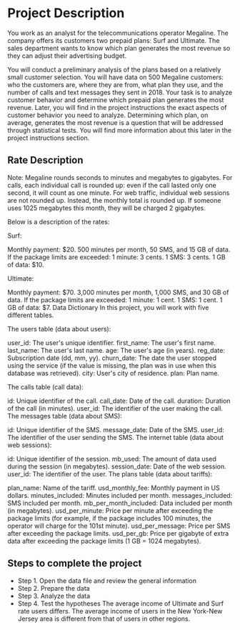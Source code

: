 # Project Description

You work as an analyst for the telecommunications operator Megaline. The company offers its customers two prepaid plans: Surf and Ultimate. The sales department wants to know which plan generates the most revenue so they can adjust their advertising budget.

You will conduct a preliminary analysis of the plans based on a relatively small customer selection. You will have data on 500 Megaline customers: who the customers are, where they are from, what plan they use, and the number of calls and text messages they sent in 2018. Your task is to analyze customer behavior and determine which prepaid plan generates the most revenue. Later, you will find in the project instructions the exact aspects of customer behavior you need to analyze. Determining which plan, on average, generates the most revenue is a question that will be addressed through statistical tests. You will find more information about this later in the project instructions section.

## Rate Description
Note: Megaline rounds seconds to minutes and megabytes to gigabytes. For calls, each individual call is rounded up: even if the call lasted only one second, it will count as one minute. For web traffic, individual web sessions are not rounded up. Instead, the monthly total is rounded up. If someone uses 1025 megabytes this month, they will be charged 2 gigabytes.

Below is a description of the rates:

Surf:

Monthly payment: $20.
500 minutes per month, 50 SMS, and 15 GB of data.
If the package limits are exceeded:
1 minute: 3 cents.
1 SMS: 3 cents.
1 GB of data: $10.

Ultimate:

Monthly payment: $70.
3,000 minutes per month, 1,000 SMS, and 30 GB of data.
If the package limits are exceeded:
1 minute: 1 cent.
1 SMS: 1 cent.
1 GB of data: $7.
Data Dictionary
In this project, you will work with five different tables.

The users table (data about users):

user_id: The user's unique identifier.
first_name: The user's first name.
last_name: The user's last name.
age: The user's age (in years).
reg_date: Subscription date (dd, mm, yy).
churn_date: The date the user stopped using the service (if the value is missing, the plan was in use when this database was retrieved).
city: User's city of residence.
plan: Plan name.

The calls table (call data):

id: Unique identifier of the call.
call_date: Date of the call.
duration: Duration of the call (in minutes).
user_id: The identifier of the user making the call.
The messages table (data about SMS):

id: Unique identifier of the SMS.
message_date: Date of the SMS.
user_id: The identifier of the user sending the SMS.
The internet table (data about web sessions):

id: Unique identifier of the session.
mb_used: The amount of data used during the session (in megabytes).
session_date: Date of the web session.
user_id: The identifier of the user.
The plans table (data about tariffs):

plan_name: Name of the tariff.
usd_monthly_fee: Monthly payment in US dollars.
minutes_included: Minutes included per month.
messages_included: SMS included per month.
mb_per_month_included: Data included per month (in megabytes).
usd_per_minute: Price per minute after exceeding the package limits (for example, if the package includes 100 minutes, the operator will charge for the 101st minute).
usd_per_message: Price per SMS after exceeding the package limits.
usd_per_gb: Price per gigabyte of extra data after exceeding the package limits (1 GB = 1024 megabytes).

## Steps to complete the project

- Step 1. Open the data file and review the general information
- Step 2. Prepare the data
- Step 3. Analyze the data
- Step 4. Test the hypotheses
The average income of Ultimate and Surf rate users differs.
The average income of users in the New York-New Jersey area is different from that of users in other regions.
